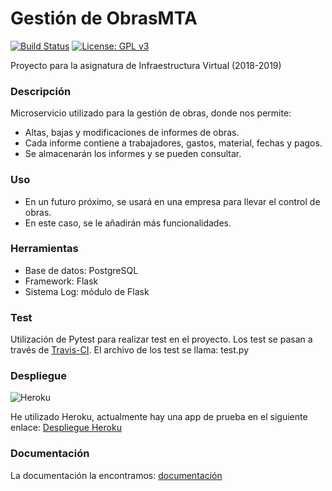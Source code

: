 # Gestión de ObrasMTA

[![Build Status](https://travis-ci.com/maikeltoledo/IV-18-19-Proyecto.svg?branch=master)](https://travis-ci.com/maikeltoledo/IV-18-19-Proyecto)
[![License: GPL v3](https://img.shields.io/badge/License-GPL%20v3-blue.svg)](https://www.gnu.org/licenses/gpl-3.0)

Proyecto para la asignatura de Infraestructura Virtual (2018-2019)

### Descripción

Microservicio utilizado para la gestión de obras, donde nos permite:
- Altas, bajas y modificaciones de informes de obras.
- Cada informe contiene a trabajadores, gastos, material, fechas y pagos.
- Se almacenarán los informes y se pueden consultar.

### Uso
- En un futuro próximo, se usará en una empresa para llevar el control de obras.
- En este caso, se le añadirán más funcionalidades.

### Herramientas
- Base de datos: PostgreSQL
- Framework: Flask
- Sistema Log: módulo de Flask

### Test
Utilización de Pytest para realizar test en el proyecto. Los test se pasan a través de [Travis-CI](https://travis-ci.com/).
El archivo de los test se llama: test.py

### Despliegue
![Heroku](https://heroku-badge.herokuapp.com/?app=obrasmta)

He utilizado Heroku, actualmente hay una app de prueba en el siguiente enlace: [Despliegue Heroku](https://obrasmta.herokuapp.com/status)

### Documentación
La documentación la encontramos: [documentación](./doc/README.md)
